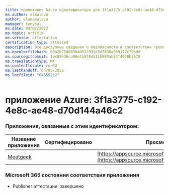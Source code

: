 ```yaml
---
title: приложение Azure идентификатора для 3f1a3775-c192-4e8c-ae48-d70d144a46c2
ms.author: elmalova
author: elenamalova
manager: tonybal
ms.date: 04/02/2022
ms.topic: article
ms.service: attestation
certification_type: attested
description: Все доступные сведения о безопасности и соответствии требованиям для 3f1a3775-c192-4e8c-ae48-d70d144a46c2.
ms.openlocfilehash: b0a2b25d0b9040822931e8d7830a569117c79bdd
ms.sourcegitcommit: 1ec89e36ca96efb9704a11b904ab84f4030b3578
ms.translationtype: MT
ms.contentlocale: ru-RU
ms.lasthandoff: 04/05/2022
ms.locfileid: "64655212"
---
```

# <a name="azure-app-id-3f1a3775-c192-4e8c-ae48-d70d144a46c2"></a>приложение Azure: 3f1a3775-c192-4e8c-ae48-d70d144a46c2


### <a name="apps-associated-with-this-id"></a>Приложения, связанные с этим идентификатором:
| **Название приложения** | **Сертифицировано** | **Просмотр в AppSource** |
|--------------|---------------|-----------------------|
| [Meetgeek](../forward/WA200003720.md) |  | [https://appsource.microsoft.com/product/office/WA200003720](https://appsource.microsoft.com/product/office/WA200003720) |

### <a name="microsoft-365-app-compliance-status"></a>Microsoft 365 состояния соответствия приложения
- Publisher аттестации: завершено
